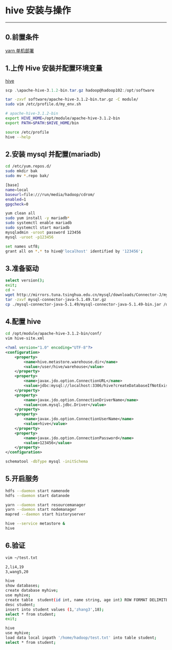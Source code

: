 # hive 安装与操作

---

## 0.前置条件

[yarn 单机部署](09-yarn单机部署.md)

## 1.上传 Hive 安装并配置环境变量

[hive](https://dlcdn.apache.org/hive/)

```powershell
scp .\apache-hive-3.1.2-bin.tar.gz hadoop@hadoop102:/opt/software
```

```bash
tar -zxvf software/apache-hive-3.1.2-bin.tar.gz -C module/
sudo vim /etc/profile.d/my_env.sh
```

```bash
# apache-hive-3.1.2-bin
export HIVE_HOME=/opt/module/apache-hive-3.1.2-bin
export PATH=$PATH:$HIVE_HOME/bin
```

```bash
source /etc/profile
hive --help
```

## 2.安装 mysql 并配置(mariadb)

```bash
cd /etc/yum.repos.d/
sudo mkdir bak
sudo mv *.repo bak/
```

```bash
[base]
name=local
baseurl=file:///run/media/hadoop/cdrom/
enabled=1
gpgcheck=0
```

```bash
yum clean all
sudo yum install -y mariadb*
sudo systemctl enable mariadb
sudo systemctl start mariadb
mysqladmin -uroot password 123456
mysql -uroot -p123456
```

```bash
set names utf8;
grant all on *.* to hive@'localhost' identified by '123456';
```

## 3.准备驱动

```bash
select version();
exit;
cd ~
wget http://mirrors.tuna.tsinghua.edu.cn/mysql/downloads/Connector-J/mysql-connector-java-5.1.49.tar.gz
tar -zxvf mysql-connector-java-5.1.49.tar.gz
cp ./mysql-connector-java-5.1.49/mysql-connector-java-5.1.49-bin.jar /opt/module/apache-hive-3.1.2-bin/lib/
```

## 4.配置 hive

```bash
cd /opt/module/apache-hive-3.1.2-bin/conf/
vim hive-site.xml
```

```xml
<?xml version="1.0" encoding="UTF-8"?>
<configuration>
    <property>
        <name>hive.metastore.warehouse.dir</name>
        <value>/user/hive/warehouse</value>
    </property>
    <property>
        <name>javax.jdo.option.ConnectionURL</name>
        <value>jdbc:mysql://localhost:3306/hive?createDatabaseIfNotExist=true</value>
    </property>
    <property>
        <name>javax.jdo.option.ConnectionDriverName</name>
        <value>com.mysql.jdbc.Driver</value>
    </property>
    <property>
        <name>javax.jdo.option.ConnectionUserName</name>
        <value>hive</value>
    </property>
    <property>
        <name>javax.jdo.option.ConnectionPassword</name>
        <value>123456</value>
    </property>
</configuration>
```

```bash
schematool -dbType mysql -initSchema
```

## 5.开启服务

```bash
hdfs --daemon start namenode
hdfs --daemon start datanode

yarn --daemon start resourcemanager
yarn --daemon start nodemanager
mapred --daemon start historyserver

hive --service metastore &
hive
```

## 6.验证

```bash
vim ~/test.txt
```

```bash
2,li4,19
3,wang5,20
```

```bash
hive
show databases;
create database myhive;
use myhive;
create table  student(id int, name string, age int) ROW FORMAT DELIMITED FIELDS TERMINATED BY ',';
desc student;
insert into student values (1,'zhang3',18);
select * from student;
exit;
```

```bash
hive
use myhive;
load data local inpath '/home/hadoop/test.txt' into table student;
select * from student;
```
